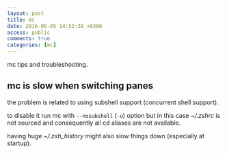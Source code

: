 ```yaml
---
layout: post
title: mc
date: 2016-05-05 14:52:38 +0300
access: public
comments: true
categories: [mc]
---
```


mc tips and troubleshooting.

<!-- more -->

## mc is slow when switching panes

the problem is related to using subshell support (concurrent shell support).

to disable it run mc with `--nosubshell` (`-u`) option but in this case
_~/.zshrc_ is not sourced and consequently all cd aliases are not available.

having huge _~/.zsh_history_ might also slow things down (especially at startup).
